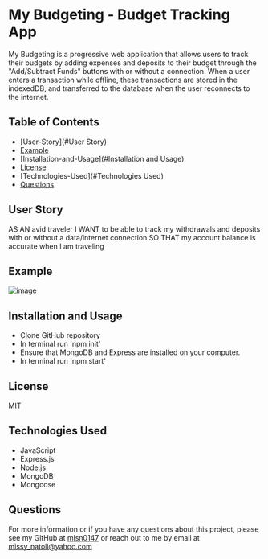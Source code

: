# My Budgeting - Budget Tracking App

My Budgeting is a progressive web application that allows users to track their budgets by adding expenses and deposits to their budget through the "Add/Subtract Funds" buttons with or without a connection. When a user enters a transaction while offline, these transactions are stored in the indexedDB, and transferred to the database when the user reconnects to the internet.

## Table of Contents
* [User-Story](#User Story)
* [Example](#Example)
* [Installation-and-Usage](#Installation and Usage)
* [License](#License)
* [Technologies-Used](#Technologies Used)
* [Questions](#Questions)

## User Story
AS AN avid traveler
I WANT to be able to track my withdrawals and deposits with or without a data/internet connection
SO THAT my account balance is accurate when I am traveling 

## Example
![image](https://user-images.githubusercontent.com/79875711/126920275-c06d6d90-5bad-4291-949a-486516c1d42c.png)

## Installation and Usage
* Clone GitHub repository
* In terminal run 'npm init'
* Ensure that MongoDB and Express are installed on your computer.
* In terminal run 'npm start'

## License
MIT

## Technologies Used
* JavaScript
* Express.js
* Node.js
* MongoDB
* Mongoose

## Questions
For more information or if you have any questions about this project, please see my GitHub at [misn0147](https://github.com/misn0147) or reach out to me by email at missy_natoli@yahoo.com
